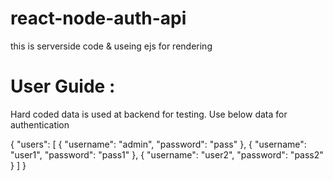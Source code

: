 # react-node-auth-api
this is serverside code & useing ejs for rendering

# User Guide : 

Hard coded data is used at backend for testing.
Use below data for authentication 

{
    "users": [
      {
        "username": "admin",
        "password": "pass"
      },
      {
        "username": "user1",
        "password": "pass1"
      },
      {
        "username": "user2",
        "password": "pass2"
      }
    ]
  }
